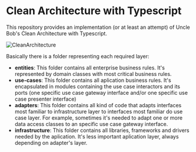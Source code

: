 # Clean Architecture with Typescript
This repository provides an implementation (or at least an attempt) of Uncle Bob's Clean Architecture with Typescript.

![CleanArchitecture](https://user-images.githubusercontent.com/10949632/92665934-3390a380-f2de-11ea-8c63-5447e5773e2d.jpg)

Basically there is a folder representing each required layer:

- **entities**: This folder contains all enterprise business rules. It's represented by domain classes with most critical business rules.
- **use-cases**: This folder contains all aplication business rules. It's encapsulated in modules containing the use case interactors and its ports (one specific use case gateway interface and/or one specific use case presenter interface)
- **adapters**: This folder contains all kind of code that adapts interfaces most familiar to infrastructure layer to interfaces most familiar do use case layer. For example, sometimes it's needed to adapt one or more data access classes to an specific use case gateway interface.
- **infrastructure**: This folder contains all libraries, frameworks and drivers needed by the aplication. It's less important aplication layer, always depending on adapter's layer.
